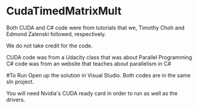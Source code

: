 # CudaTimedMatrixMult

Both CUDA and C# code were from tutorials that we, Timothy Choh and Edmond Zalenski followed, respectively.

We do not take credit for the code.

CUDA code was from a Udacity class that was about Parallel Programming
C# code was from an website that teaches about parallelism in C#

#To Run
Open up the solution in Visual Studio.
Both codes are in the same sln project.

You will need Nvidia's CUDA ready card in order to run as well as the drivers.